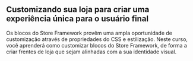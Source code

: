 ## Customizando sua loja para criar uma experiência única para o usuário final

Os blocos do Store Framework provêm uma ampla oportunidade de customização através de propriedades do CSS e estilização. Neste curso, você aprenderá como customizar blocos do Store Framework, de forma a criar frentes de loja que sejam alinhadas com a sua identidade visual.
